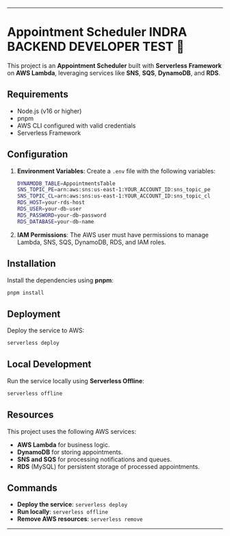 
---

# Appointment Scheduler INDRA BACKEND DEVELOPER TEST 🚀

This project is an **Appointment Scheduler** built with **Serverless Framework** on **AWS Lambda**, leveraging services like **SNS**, **SQS**, **DynamoDB**, and **RDS**.

## Requirements

- Node.js (v16 or higher)
- pnpm
- AWS CLI configured with valid credentials
- Serverless Framework

## Configuration

1. **Environment Variables**: Create a `.env` file with the following variables:

    ```bash
    DYNAMODB_TABLE=AppointmentsTable
    SNS_TOPIC_PE=arn:aws:sns:us-east-1:YOUR_ACCOUNT_ID:sns_topic_pe
    SNS_TOPIC_CL=arn:aws:sns:us-east-1:YOUR_ACCOUNT_ID:sns_topic_cl
    RDS_HOST=your-rds-host
    RDS_USER=your-db-user
    RDS_PASSWORD=your-db-password
    RDS_DATABASE=your-db-name
    ```

2. **IAM Permissions**: The AWS user must have permissions to manage Lambda, SNS, SQS, DynamoDB, RDS, and IAM roles.

## Installation

Install the dependencies using **pnpm**:

```bash
pnpm install
```

## Deployment

Deploy the service to AWS:

```bash
serverless deploy
```

## Local Development

Run the service locally using **Serverless Offline**:

```bash
serverless offline
```

## Resources

This project uses the following AWS services:
- **AWS Lambda** for business logic.
- **DynamoDB** for storing appointments.
- **SNS and SQS** for processing notifications and queues.
- **RDS** (MySQL) for persistent storage of processed appointments.

## Commands

- **Deploy the service**: `serverless deploy`
- **Run locally**: `serverless offline`
- **Remove AWS resources**: `serverless remove`

---